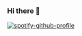 ### Hi there 👋

<!--
**melvin2204/melvin2204** is a ✨ _special_ ✨ repository because its `README.md` (this file) appears on your GitHub profile.

Here are some ideas to get you started:

- 🔭 I’m currently working on ...
- 🌱 I’m currently learning ...
- 👯 I’m looking to collaborate on ...
- 🤔 I’m looking for help with ...
- 💬 Ask me about ...
- 📫 How to reach me: ...
- 😄 Pronouns: ...
- ⚡ Fun fact: ...
-->
[![spotify-github-profile](https://spotify-github-profile.vercel.app/api/view?uid=2554ap9il5emhibsa1ce1r8ld&cover_image=true&theme=default)](https://spotify-github-profile.vercel.app/api/view?uid=2554ap9il5emhibsa1ce1r8ld&redirect=true)
